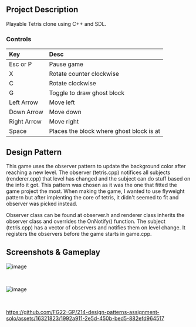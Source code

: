 ## Project Description
Playable Tetris clone using C++ and SDL.

### Controls
| Key | Desc |
|:----|:-----|
| Esc or P | Pause game
| X | Rotate counter clockwise
| C | Rotate clockwise
| G | Toggle to draw ghost block
| Left Arrow | Move left
| Down Arrow | Move down
| Right Arrow | Move right
| Space | Places the block where ghost block is at

## Design Pattern
This game uses the observer pattern to update the background color after reaching a new level. The observer (tetris.cpp) notifices all subjects (renderer.cpp) that level has changed and the subject can do stuff based on the info it got. 
This pattern was chosen as it was the one that fitted the game project the most. When making the game, I wanted to use flyweight pattern but after implenting the core of tetris, it didn't seemed to fit and observer was picked instead.

Observer class can be found at observer.h and renderer class inherits the observer class and overrides the OnNotify() function. The subject (tetris.cpp) has a vector of observers and notifies them on level change. It registers the observers before the game starts in game.cpp. 

## Screenshots & Gameplay
![image](https://github.com/FG22-GP/214-design-patterns-assignment-solo/assets/16321823/0cda3bce-0ba1-4c78-bfac-c8c7b52ba8a1)

<br>

![image](https://github.com/FG22-GP/214-design-patterns-assignment-solo/assets/16321823/957bad96-0001-4954-b76c-c332e27d3466)

<br>

https://github.com/FG22-GP/214-design-patterns-assignment-solo/assets/16321823/1992a911-2e5d-450b-bed5-882efd964517
